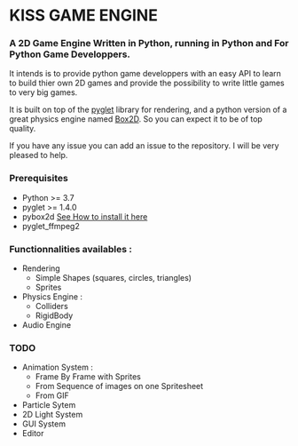 # KISS GAME ENGINE
### A 2D Game Engine Written in Python, running in Python and For Python Game Developpers. 

It intends is to provide python game developpers with an easy API to learn to build thier own 2D games and provide the possibility to  write little games to very big games.

It is built on top of the [pyglet](https://pyglet.org) library for rendering, and a python version of a great physics engine named [Box2D](https://github.com/pybox2d/pybox2d). So you can expect it to be of top quality.

If you have any issue you can add an issue to the repository. I will be very pleased to help.

### Prerequisites 
  - Python >= 3.7
  - pyglet >= 1.4.0
  - pybox2d [See How to install it here](https://github.com/pybox2d/pybox2d/blob/master/INSTALL.md)
  - pyglet_ffmpeg2
 
### Functionnalities availables :
  - Rendering
      - Simple Shapes (squares, circles, triangles)
      - Sprites
  - Physics Engine : 
      - Colliders
      - RigidBody
  - Audio Engine
  
### TODO
  - Animation System :
      - Frame By Frame with Sprites
      - From Sequence of images on one Spritesheet
      - From GIF
  - Particle Sytem
  - 2D Light System
  - GUI System
  - Editor
